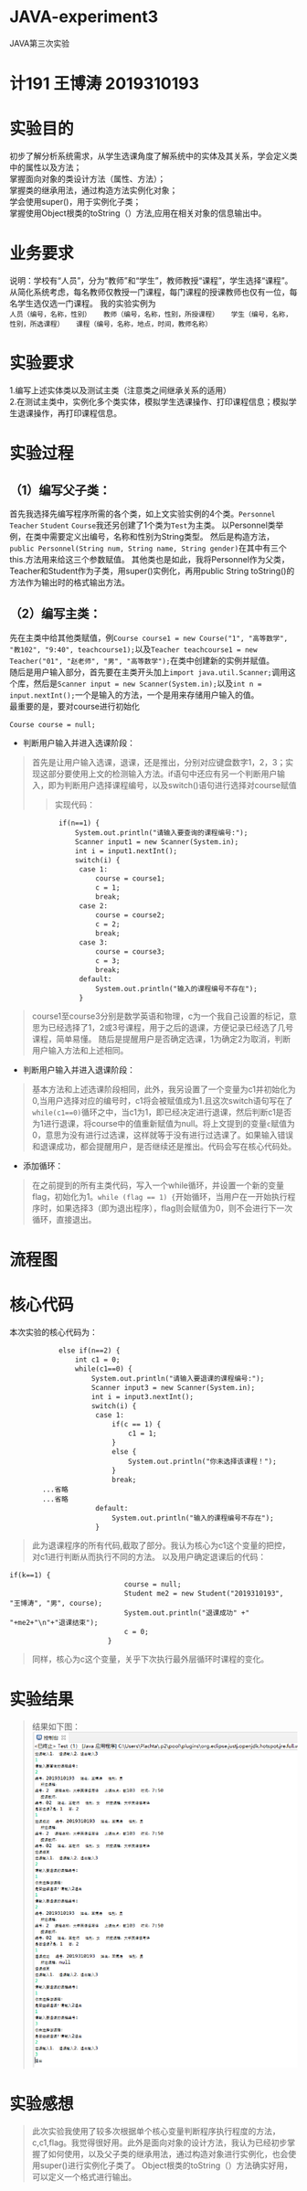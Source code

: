 # JAVA-experiment3
JAVA第三次实验
# 计191 王博涛 2019310193
# 实验目的
初步了解分析系统需求，从学生选课角度了解系统中的实体及其关系，学会定义类中的属性以及方法；  
掌握面向对象的类设计方法（属性、方法）；  
掌握类的继承用法，通过构造方法实例化对象；  
学会使用super()，用于实例化子类；  
掌握使用Object根类的toString（）方法,应用在相关对象的信息输出中。  
# 业务要求
说明：学校有“人员”，分为“教师”和“学生”，教师教授“课程”，学生选择“课程”。从简化系统考虑，每名教师仅教授一门课程，每门课程的授课教师也仅有一位，每名学生选仅选一门课程。 
我的实验实例为  
`人员（编号，名称，性别）  
教师（编号，名称，性别，所授课程）  
学生（编号，名称，性别，所选课程）  
课程（编号，名称，地点，时间，教师名称）`
# 实验要求
1.编写上述实体类以及测试主类（注意类之间继承关系的适用）  
2.在测试主类中，实例化多个类实体，模拟学生选课操作、打印课程信息；模拟学生退课操作，再打印课程信息。  
# 实验过程
## （1）编写父子类：
首先我选择先编写程序所需的各个类，如上文实验实例的4个类。`Personnel` `Teacher` `Student` `Course`我还另创建了1个类为`Test`为主类。
以Personnel类举例，在类中需要定义出编号，名称和性别为String类型。
然后是构造方法，`public Personnel(String num, String name, String gender)`在其中有三个this.方法用来给这三个参数赋值。
其他类也是如此，我将Personnel作为父类，Teacher和Student作为子类，用super()实例化，再用public String toString()的方法作为输出时的格式输出方法。
## （2）编写主类：
先在主类中给其他类赋值，例`Course course1 = new Course("1", "高等数学", "教102", "9:40", teachcourse1);`以及`Teacher teachcourse1 = new Teacher("01", "赵老师", "男", "高等数学");`在类中创建新的实例并赋值。  
随后是用户输入部分，首先要在主类开头加上`import java.util.Scanner;`调用这个库，然后是`Scanner input = new Scanner(System.in);`以及`int n = input.nextInt();`一个是输入的方法，一个是用来存储用户输入的值。  
最重要的是，要对course进行初始化  
```
Course course = null;
```
* 判断用户输入并进入选课阶段：
>首先是让用户输入选课，退课，还是推出，分别对应键盘数字1，2，3；实现这部分要使用上文的检测输入方法。if语句中还应有另一个判断用户输入，即为判断用户选择课程编号，以及switch()语句进行选择对course赋值
>>实现代码：
```
			if(n==1) {
				System.out.println("请输入要查询的课程编号:");
				Scanner input1 = new Scanner(System.in);
				int i = input1.nextInt();
				switch(i) {
				 case 1:
					 course = course1;
					 c = 1;
					 break;
				 case 2:
					 course = course2;
					 c = 2;
					 break;
				 case 3:
					 course = course3;
					 c = 3;
					 break;
				 default:
					 System.out.println("输入的课程编号不存在");
				 }
```
>course1至course3分别是数学英语和物理，c为一个我自己设置的标记，意思为已经选择了1，2或3号课程，用于之后的退课，方便记录已经选了几号课程，简单易懂。
>随后是提醒用户是否确定选课，1为确定2为取消，判断用户输入方法和上述相同。
* 判断用户输入并进入退课阶段：
>基本方法和上述选课阶段相同，此外，我另设置了一个变量为c1并初始化为0,当用户选择对应的编号时，c1将会被赋值成为1.且这次switch语句写在了`while(c1==0)`循环之中，当c1为1，即已经决定进行退课，然后判断c1是否为1进行退课，将course中的值重新赋值为null。将上文提到的变量`c`赋值为0，意思为没有进行过选课，这样就等于没有进行过选课了。如果输入错误和退课成功，都会提醒用户，是否继续还是推出。代码会写在核心代码处。
* 添加循环：
>在之前提到的所有主类代码，写入一个while循环，并设置一个新的变量flag，初始化为1。`while (flag == 1) {`开始循环，当用户在一开始执行程序时，如果选择3（即为退出程序），flag则会赋值为0，则不会进行下一次循环，直接退出。

# 流程图


# 核心代码
本次实验的核心代码为：
```
			else if(n==2) {
				int c1 = 0;
				while(c1==0) {
					System.out.println("请输入要退课的课程编号:");
					Scanner input3 = new Scanner(System.in);
					int i = input3.nextInt();
					switch(i) {
					 case 1:
						 if(c == 1) {
							 c1 = 1;
						 }
						 else {
							 System.out.println("你未选择该课程！"); 
						 }
						 break;
        ...省略
        ...省略
					 default:
						 System.out.println("输入的课程编号不存在");
					 }

```
>此为退课程序的所有代码,截取了部分。我认为核心为c1这个变量的把控，对c1进行判断从而执行不同的方法。
>以及用户确定退课后的代码：
```
if(k==1) {
							course = null;
							Student me2 = new Student("2019310193", "王博涛", "男", course);
							System.out.println("退课成功" +"  "+me2+"\n"+"退课结束");
							c = 0;
						}
```
>同样，核心为c这个变量，关乎下次执行最外层循环时课程的变化。

# 实验结果
>结果如下图：
![实验结果截图](https://github.com/plachta2/JAVA-experiment3/raw/main/实验3截图.png)

# 实验感想
>此次实验我使用了较多次根据单个核心变量判断程序执行程度的方法，c,c1,flag。我觉得很好用。此外是面向对象的设计方法，我认为已经初步掌握了如何使用，以及父子类的继承用法，通过构造对象进行实例化，也会使用super()进行实例化子类了。
>Object根类的toString（）方法确实好用，可以定义一个格式进行输出。
